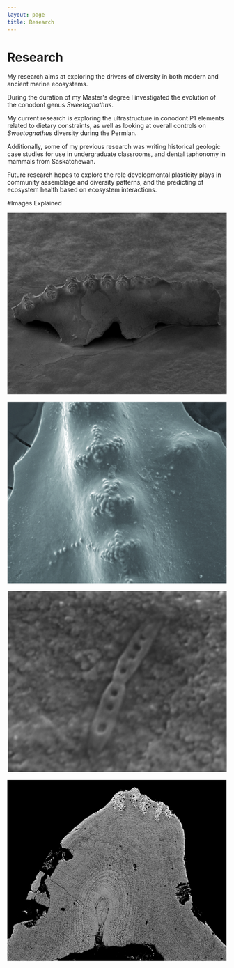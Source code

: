```yaml
---
layout: page
title: Research
---
```


# Research

My research aims at exploring the drivers of diversity in both modern and ancient marine ecosystems.

During the duration of my Master's degree I investigated the evolution of the conodont genus *Sweetognathus*.

My current research is exploring the ultrastructure in conodont P1 elements related to dietary constraints, as well as looking at overall controls on *Sweetognathus* diversity during the Permian.

Additionally, some of my previous research was writing historical geologic case studies for use in undergraduate classrooms, and dental taphonomy in mammals from Saskatchewan.

Future research hopes to explore the role developmental plasticity plays in community assemblage and diversity patterns, and the predicting of ecosystem health based on ecosystem interactions.

#Images Explained

![Conodont Element](/img/portfolio-1.jpg)

![Conodont Element Functional Surface](/img/portfolio-2.jpg)

![Fossil Dental Bacteria](/img/portfolio-3.jpg)

![Conodont Element Histological Section](/img/portfolio-4.jpg)
